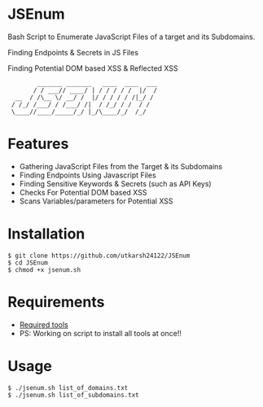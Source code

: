 # JSEnum
Bash Script to Enumerate JavaScript Files of a target and its Subdomains.

Finding Endpoints & Secrets in JS Files

Finding Potential DOM based XSS & Reflected XSS
```
        _______ _______   ____  ____  ___
       / / ___// ____/ | / / / / /  |/  /
  __  / /\__ \/ __/ /  |/ / / / / /|_/ / 
 / /_/ /___/ / /___/ /|  / /_/ / /  / /  
 \____//____/_____/_/ |_/\____/_/  /_/   
```

# Features
- Gathering JavaScript Files from the Target & its Subdomains
- Finding Endpoints Using Javascript Files
- Finding Sensitive Keywords & Secrets (such as API Keys)
- Checks For Potential DOM based XSS
- Scans Variables/parameters for Potential XSS

# Installation 
```
$ git clone https://github.com/utkarsh24122/JSEnum
$ cd JSEnum
$ chmod +x jsenum.sh
```
# Requirements
- [Required tools](https://github.com/utkarsh24122/JSEnum/blob/main/required_tools.md)
- PS: Working on script to install all tools at once!!

# Usage 
```
$ ./jsenum.sh list_of_domains.txt
$ ./jsenum.sh list_of_subdomains.txt
```
